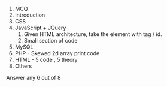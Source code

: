 1. MCQ
2. Introduction
3. CSS
4. JavaScript + JQuery
   1. Given HTML architecture, take the element with tag / id.
   2. Small section of code
5. MySQL
6. PHP - Skewed 2d array print code
7. HTML - 5 code , 5 theory
8. Others



Answer any 6 out of 8 